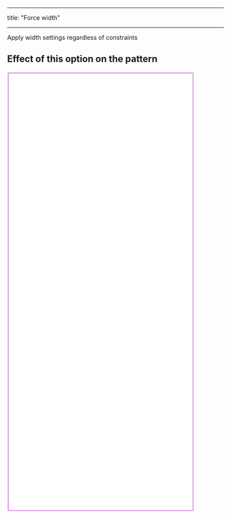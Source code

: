 - - -
title: "Force width"
- - -

Apply width settings regardless of constraints

## Effect of this option on the pattern

![This image shows the effect of this option by superimposing several variants that have a different value for this option](tiberius_forcewidth_sample.svg "Effect of this option on the pattern")
